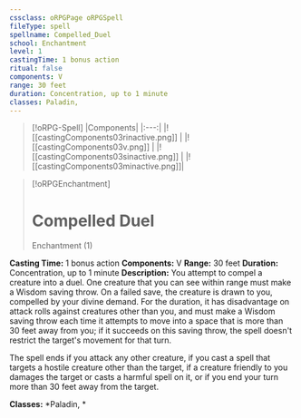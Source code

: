 ```yaml
---
cssclass: oRPGPage oRPGSpell
fileType: spell
spellname: Compelled_Duel
school: Enchantment
level: 1
castingTime: 1 bonus action
ritual: false
components: V
range: 30 feet
duration: Concentration, up to 1 minute
classes: Paladin,
---
```

> [!oRPG-Spell]
> |Components|
> |:---:|
> |![[castingComponents03rinactive.png]] |
> |![[castingComponents03v.png]] |
> |![[castingComponents03sinactive.png]] |
> |![[castingComponents03minactive.png]]|

> [!oRPGEnchantment]
>#  Compelled Duel
> Enchantment  (1)

**Casting Time:** 1 bonus action
**Components:** V
**Range:** 30 feet
**Duration:**  Concentration, up to 1 minute
**Description:**
You attempt to compel a creature into a duel. One creature that you can see within range must make a Wisdom saving throw. On a failed save, the creature is drawn to you, compelled by your divine demand. For the duration, it has disadvantage on attack rolls against creatures other than you, and must make a Wisdom saving throw each time it attempts to move into a space that is more than 30 feet away from you; if it succeeds on this saving throw, the spell doesn't restrict the target's movement for that turn.



 The spell ends if you attack any other creature, if you cast a spell that targets a hostile creature other than the target, if a creature friendly to you damages the target or casts a harmful spell on it, or if you end your turn more than 30 feet away from the target.



**Classes:**  *Paladin, *


